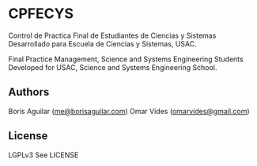 # CPFECYS
Control de Practica Final de Estudiantes de Ciencias y Sistemas
Desarrollado para Escuela de Ciencias y Sistemas, USAC.

Final Practice Management, Science and Systems Engineering Students
Developed for USAC, Science and Systems Engineering School.

## Authors

Boris Aguilar (me@borisaguilar.com)
Omar Vides (omarvides@gmail.com)

## License

LGPLv3
See LICENSE
